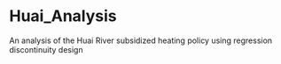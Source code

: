 # Huai_Analysis
An analysis of the Huai River subsidized heating policy using regression discontinuity design
